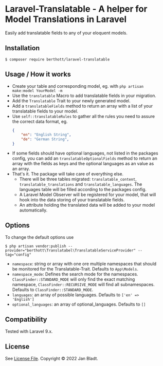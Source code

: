 # Laravel-Translatable - A helper for Model Translations in Laravel

Easily add translatable fields to any of your eloquent models.

## Installation

```
$ composer require berthott/laravel-translatable
```

## Usage / How it works

* Create your table and corresponding model, eg. with `php artisan make:model YourModel -m`
* Use the `translatable` Macro to add translatable fields in your migration.
* Add the `Translatable` Trait to your newly generated model.
* Add a `translatableFields` method to return an array with a list of your translatable fields to your model.
* Use `self::translatableRules` to gather all the rules you need to assure the correct data format, eg. 
    ```json
    {
        "en": "English String",
        "de": "German String",
    }
    ```
* If some fields should have optional languages, not listed in the packages config, you can add an `translatableOptionalFields` method to return an array with the fields as keys and the optional languages as an value as an array. 
* That's it. The package will take care of everything else.
    * There will be three tables migrated: `translatable_content`, `translatable_translations` and `translatable_languages`. The languages table will be filled according to the packages config.
    * A Laravel Model Observer will be registered for your model, that will hook into the data storing of your translatable fields.
    * An attribute holding the translated data will be added to your model automatically.

## Options

To change the default options use
```
$ php artisan vendor:publish --provider="berthott\Translatabel\TranslatableServiceProvider" --tag="config"
```
* `namespace`: string or array with one ore multiple namespaces that should be monitored for the Translatable-Trait. Defaults to `App\Models`.
* `namespace_mode`: Defines the search mode for the namespaces. `ClassFinder::STANDARD_MODE` will only find the exact matching namespace, `ClassFinder::RECURSIVE_MODE` will find all subnamespaces. Defaults to `ClassFinder::STANDARD_MODE`.
* `languages`: an array of possible languages. Defaults to `['en' => 'English']`
* `optional_languages`: an array of optional_languages. Defaults to `[]`

## Compatibility

Tested with Laravel 9.x.

## License

See [License File](license.md). Copyright © 2022 Jan Bladt.